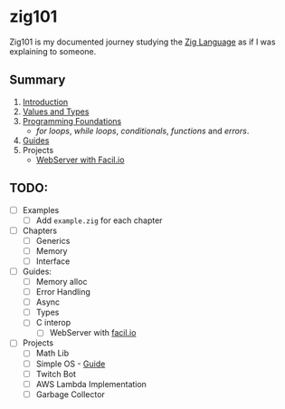 # zig101
Zig101 is my documented journey studying the [Zig Language](https://ziglang.org/) as if I was explaining to someone.

## Summary
1. [Introduction](./00_introduction/README.md)
2. [Values and Types](./01_values_and_types/README.md)
3. [Programming Foundations](./02_programming_foundations/README.md)
    - _for loops_, _while loops_, _conditionals_, _functions_ and _errors_.
9. [Guides](./09_guides/README.md)
10. Projects
    - [WebServer with Facil.io](https://github.com/rafaelbreno/zig-facil-io)

## TODO:
- [ ] Examples
    - [ ] Add `example.zig` for each chapter
- [ ] Chapters
    - [ ] Generics
    - [ ] Memory
    - [ ] Interface
- [ ] Guides:
    - [ ] Memory alloc
    - [ ] Error Handling
    - [ ] Async
    - [ ] Types
    - [ ] C interop
        - [ ] WebServer with [facil.io](https://facil.io/)
- [ ] Projects
    - [ ] Math Lib
    - [ ] Simple OS - [Guide](https://os.phil-opp.com/)
    - [ ] Twitch Bot
    - [ ] AWS Lambda Implementation
    - [ ] Garbage Collector
